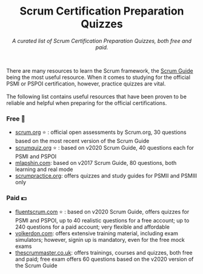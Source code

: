 <div align='center'>

# Scrum Certification Preparation Quizzes

_A curated list of Scrum Certification Preparation Quizzes, both free and paid._ <br>

</div> <br>

There are many resources to learn the Scrum framework, the [Scrum Guide](https://scrumguides.org/scrum-guide.html) being the most useful resource. When it comes to studying for the official PSMI or PSPOI certification, however, practice quizzes are vital.<br><br>
The following list contains useful resources that have been proven to be reliable and helpful when preparing for the official certifications.<br>

### Free :tada:
- [scrum.org](https://www.scrum.org/open-assessments) :star: : official open assessments by Scrum.org, 30 questions based on the most recent version of the Scrum Guide
- [scrumquiz.org](http://scrumquiz.org/#/) :star: : based on v2020 Scrum Guide, 40 questions each for PSMI and PSPOI
- [mlapshin.com](https://mlapshin.com/index.php/scrum-quizzes/): based on v2017 Scrum Guide, 80 questions, both learning and real mode
- [scrumpractice.org](https://scrumpractice.org/): offers quizzes and study guides for PSMII and PSMIII only
  
### Paid :dollar:
- [fluentscrum.com](https://www.fluentscrum.com/) :star: : based on v2020 Scrum Guide, offers quizzes for PSMI and PSPOI, up to 40 realistic questions for a free account; up to 240 questions for a paid account; very flexible and affordable
- [volkerdon.com](https://www.volkerdon.com/): offers extensive training material, including exam simulators; however, signin up is mandatory, even for the free mock exams
- [thescrummaster.co.uk](https://www.thescrummaster.co.uk/assessments/professional-scrum-master-i-psm-i-practice-assessment/): offers trainings, courses and quizzes, both free and paid; free exam offers 60 questions based on the v2020 version of the Scrum Guide
  
